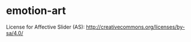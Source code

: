 # emotion-art

License for Affective Slider (AS): http://creativecommons.org/licenses/by-sa/4.0/ 
 
